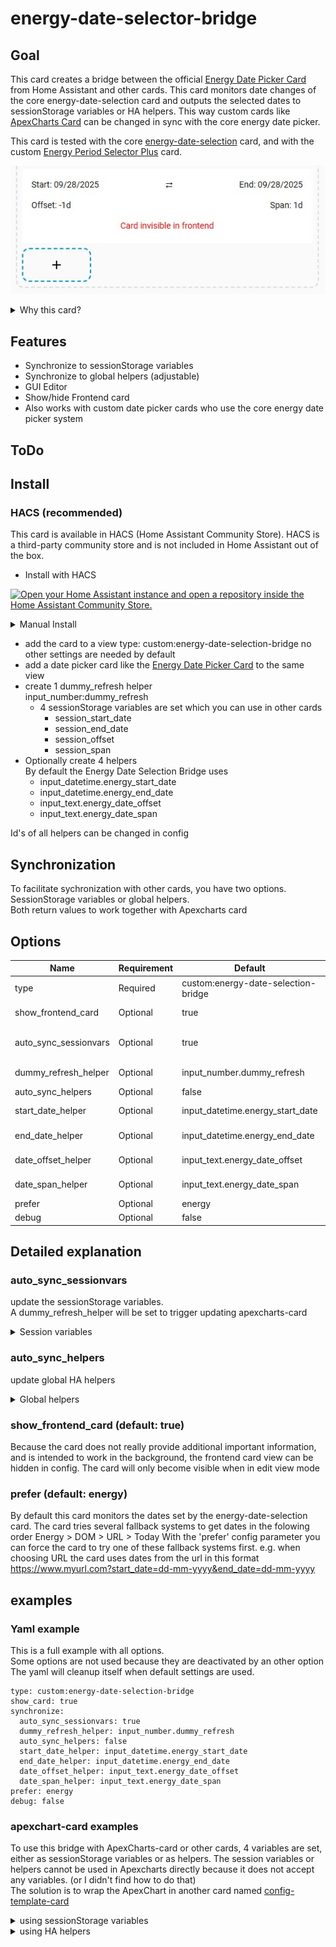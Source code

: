 # energy-date-selector-bridge
## Goal
This card creates a bridge between the official [Energy Date Picker Card](https://www.home-assistant.io/dashboards/energy/#energy-date-picker) from Home Assistant and other cards.
This card monitors date changes of the core energy-date-selection card and outputs the selected dates to sessionStorage variables or HA helpers.
This way custom cards like [ApexCharts Card](https://github.com/RomRider/apexcharts-card) can be changed in sync with the core energy date picker.

This card is tested with the core [energy-date-selection](https://www.home-assistant.io/dashboards/energy/#energy-date-picker) card,
and with the custom [Energy Period Selector Plus](https://github.com/flixlix/energy-period-selector-plus) card.

![energy-date-selection-bridge](energy-date-selection-bridge.jpg)

<details>
<summary>Why this card?</summary>
  
When I first started with Home Assistant I soon stumbled upon a problem with the core Energy Date Picker. It was not able to communicate with other cards like [ApexCharts Card](https://github.com/RomRider/apexcharts-card)
I noticed I was not alone and many people where asking for this functionality for a long time.
After fidling around with other cards like [Energy Period Selector Plus](https://github.com/flixlix/energy-period-selector-plus) I did not find a solid solution and decided to start my own card to solve this problem. First I wanted to create an new datepicker with more options, but there are already such custom date pickers. so I decided to create a card that would work as a bridge between the date pickers already available and apexcharts-card.
<hr/>
</details>

## Features
- Synchronize to sessionStorage variables
- Synchronize to global helpers (adjustable)
- GUI Editor
- Show/hide Frontend card
- Also works with custom date picker cards who use the core energy date picker system
## ToDo

  
## Install
### HACS (recommended)
This card is available in HACS (Home Assistant Community Store). HACS is a third-party community store and is not included in Home Assistant out of the box.

- Install with HACS

[![Open your Home Assistant instance and open a repository inside the Home Assistant Community Store.](https://my.home-assistant.io/badges/hacs_repository.svg)](https://my.home-assistant.io/redirect/hacs_repository/?owner=VedeeM&repository=energy-date-selection-bridge&category=plugin)

<details>
<summary>Manual Install</summary>

Save the energy-date-selection-bridge.js file in the following location

    www/energy-date-selection/energy-date-selection-bridge.js
add the translations directory and his contents

    www/energy-date-selection/translations
Add the file to your HA resources, by adding the following lines to your configuration.yaml file
Or in the UI Settings > dashboards > Resources

    resources:
      - url: /local/energy-date-selection-bridge/energy-date-selection-bridge.js
        type: module
<hr/>
</details>

- add the card to a view
    type: custom:energy-date-selection-bridge
    no other settings are needed by default
- add a date picker card like the [Energy Date Picker Card](https://www.home-assistant.io/dashboards/energy/#energy-date-picker) to the same view
- create 1 dummy_refresh helper\
    input_number:dummy_refresh
    - 4 sessionStorage variables are set which you can use in other cards
      - session_start_date
      - session_end_date
      - session_offset
      - session_span
- Optionally create 4 helpers\
  By default the Energy Date Selection Bridge uses
  - input_datetime.energy_start_date
  - input_datetime.energy_end_date
  - input_text.energy_date_offset
  - input_text.energy_date_span
  
Id's of all helpers can be changed in config

## Synchronization
To facilitate sychronization with other cards, you have two options.\
SessionStorage variables or global helpers.\
Both return values to work together with Apexcharts card

## Options
|Name                 |Requirement|Default                             |Description                         |Options       |
|---------------------|-----------|------------------------------------|------------------------------------|--------------|
|type                 |Required   |custom:energy-date-selection-bridge |                                    |              |
|show_frontend_card   |Optional   |true                                |Show the frontend card              |true/false    |
|auto_sync_sessionvars|Optional   |true                                |Sync with sessionStorage variables  |true/false    |
|dummy_refresh_helper |Optional   |input_number.dummy_refresh          |id of the dummy_refresh_helper      |              |
|auto_sync_helpers    |Optional   |false                               |Sync with HA helpers                |true/false    |
|start_date_helper    |Optional   |input_datetime.energy_start_date    |id of the start_date_helper         |              |
|end_date_helper      |Optional   |input_datetime.energy_end_date      |id of the end_date_helper           |              |
|date_offset_helper   |Optional   |input_text.energy_date_offset       |id of the date_offset_helper        |              |
|date_span_helper     |Optional   |input_text.energy_date_span         |id of the date_span_helper          |              |
|prefer               |Optional   |energy                              |prefered date source                |energy/dom/url|
|debug                |Optional   |false                               |Show console debug                  |true/false    |

## Detailed explanation
### auto_sync_sessionvars
update the sessionStorage variables.\
A dummy_refresh_helper will be set to trigger updating apexcharts-card

<details>
<summary>Session variables</summary>
With this method each browser session can have it's own independend date values.

Session variables are stored temporarily in the browsers session storage.
This means they only remain during the active browser session.
Each browser session will have its own independent variables, which will reset after closing or refreshing the browser.
|variable name     |default|javascript call                             |
|------------------|-------|--------------------------------------------|
|session_start_date|today  |sessionStorage.getItem('session_start_date')|
|session_end_date  |today  |sessionStorage.getItem('session_end_date')  |
|session_offset    |-0d    |sessionStorage.getItem('session_offset')    |
|session_span      |1d     |sessionStorage.getItem('session_span')      |

Unfortunately apexcharts-card does not refresh natively on a change of sessionStorage variables, but only on changing entities.
A workaround for this is to create a helper which triggers a refresh.
This helper will also be global, but it only triggers a reload of the apexcharts-card
On changes you will notice a global refresh of this helper, but the session variables itself will remain independed. 

|helper name       |default|default helper id               |
|------------------|-------|--------------------------------|
|dummy_refresh     |       |input_number.dummy_refresh      |
<hr/>
</details>

### auto_sync_helpers 
update global HA helpers
<details>
<summary>Global helpers</summary>
With this method the date values will change for all users and browser simultaneously.

Helpers in HA are global, which means each time they change, the change affects every user, screen or browser.
You need to add these helpers to HA yourself.
You can name them according to the default helper ids
If you want to use other names, you need to specify these in the configuration.
|helper name       |default|default helper id               |
|------------------|-------|--------------------------------|
|start_date_helper |today  |input_datetime.energy_start_date|
|end_date_helper   |today  |input_datetime.energy_end_date  |
|date_offset_helper|-0d    |input_text.energy_date_offset   |
|date_span_helper  |1d     |input_text.energy_date_span     |
<hr/>
</details>

### show_frontend_card (default: true)
Because the card does not really provide additional important information, and is intended to work in the background, the frontend card view can be hidden in config. The card will only become visible when in edit view mode
### prefer (default: energy)
By default this card monitors the dates set by the energy-date-selection card.
The card tries several fallback systems to get dates in the folowing order
Energy > DOM > URL > Today
With the 'prefer' config parameter you can force the card to try one of these fallback systems first.
e.g. when choosing URL the card uses dates from the url in this format https://www.myurl.com?start_date=dd-mm-yyyy&end_date=dd-mm-yyyy

## examples
### Yaml example
This is a full example with all options.\
Some options are not used because they are deactivated by an other option\
The yaml will cleanup itself when default settings are used.

    type: custom:energy-date-selection-bridge
    show_card: true
    synchronize:
      auto_sync_sessionvars: true
      dummy_refresh_helper: input_number.dummy_refresh
      auto_sync_helpers: false
      start_date_helper: input_datetime.energy_start_date
      end_date_helper: input_datetime.energy_end_date
      date_offset_helper: input_text.energy_date_offset
      date_span_helper: input_text.energy_date_span
    prefer: energy
    debug: false

### apexchart-card examples
To use this bridge with ApexCharts-card or other cards, 4 variables are set, either as sessionStorage variables or as helpers.
The session variables or helpers cannot be used in Apexcharts directly because it does not accept any variables. (or I didn't find how to do that)\
The solution is to wrap the ApexChart in another card named [config-template-card](https://github.com/iantrich/config-template-card)

<details>
<summary>using sessionStorage variables</summary>
The date selector stores the start date, end date, offset and span, by default, in session variables.\
Especially span and offset are needed for apexcharts.
To trigger the apexcharts to change when the session variables change, a dummy_refresh_helper is needed.

#### Needed
- [energy-date-selection-bridge](https://github.com/VedeeM/energy-date-selection-bridge)
- [energy-date-selection](https://www.home-assistant.io/dashboards/energy/#energy-date-picker)
- [ApexCharts-Card](https://github.com/RomRider/apexcharts-card)
- [config-template-card](https://github.com/iantrich/config-template-card)
- 1 input_number helper to trigger the card update

#### The apexcharts card
The template sensors cannot be used in Apexcharts directly because it does not accept any variables. (or I didn't find how to do that)\
The solution is to wrap the ApexChart in another card named [config-template-card](https://github.com/iantrich/config-template-card)\
This example brings everything together.

    type: energy-date-selection

    type: custom:energy-date-selection-bridge
    show_frontend_card: false  // hide card from frontend

    type: custom:config-template-card          // Card adds the ability to use variables
    variables:
      OFFSET: sessionStorage.getItem('session_span')
      SPAN: sessionStorage.getItem('session_offset')
    entities:
      - sensor.my_energy_daily
      - input_number.dummy_refresh               // needed, to trigger the card refresh
    card:
      type: custom:apexcharts-card             // the actual apexchart
      graph_span: ${SPAN}
      span:
        start: day
        offset: ${OFFSET}
      series:
        - entity: sensor.my_energy_daily
          name: energie
<hr/>
</details>

<details>
<summary>using HA helpers</summary>
To use HA helpers two input_text helpers are needed to store the span and offset.
Optionally you can add two date/time helpers to store the start and end date.
This is not needed for the functioning of apexcharts, but can be used in a title for example.

#### Needed
- [energy-date-selection-bridge](https://github.com/VedeeM/energy-date-selection-bridge)
- [energy-date-selection](https://www.home-assistant.io/dashboards/energy/#energy-date-picker)
- [ApexCharts-Card](https://github.com/RomRider/apexcharts-card)
- [config-template-card](https://github.com/iantrich/config-template-card)
- 2 input_text helpers
- 2 date/time helpers (optional)

#### The apexcharts card
    type: energy-date-selection

    type: custom:energy-date-selection-bridge
    show_frontend_card: false  // hide card from frontend
    synchronize:
      auto_sync_helpers: true
      start_date_helper: input_datetime.energy_start_date
      end_date_helper: input_datetime.energy_end_date
      date_offset_helper: input_text.energy_date_offset
      date_span_helper: input_text.energy_date_span
    
    type: custom:config-template-card          // Card adds the ability to use variables
    variables:
      OFFSET: states['sensor.energy_date_offset'].state
      SPAN: states['sensor.energy_date_span'].state
    entities:
      - sensor.my_energy_daily
      - sensor.energy_date_offset              // needed to trigger the update when this helper changes
      - sensor.energy_date_span                // needed to trigger the update when this helper changes
    card:
      type: custom:apexcharts-card             // the actual apexchart
      graph_span: ${SPAN}
      span:
        start: day
        offset: ${OFFSET}
      series:
        - entity: sensor.my_energy_daily
          name: energie
<hr/>
</details>
